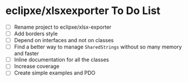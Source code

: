 # eclipxe/xlsxexporter To Do List

- [ ] Rename project to eclipxe/xlsx-exporter
- [ ] Add borders style
- [ ] Depend on interfaces and not on classes
- [ ] Find a better way to manage `SharedStrings` without so many memory and faster
- [ ] Inline documentation for all the classes
- [ ] Increase coverage
- [ ] Create simple examples and PDO
